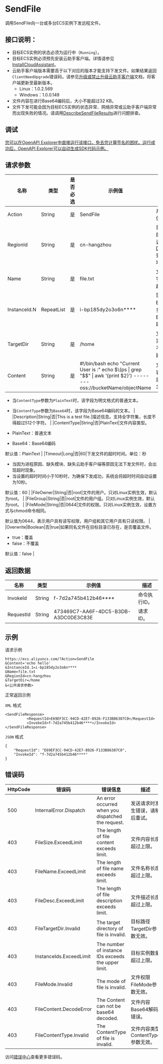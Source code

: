 # SendFile

调用SendFile向一台或多台ECS实例下发远程文件。

## 接口说明：

-   目标ECS实例的状态必须为运行中（`Running`）。
-   目标ECS实例必须预先安装云助手客户端。详情请参见[InstallCloudAssistant](~~85916~~)。
-   云助手客户端版本需要高于以下对应的版本才能支持下发文件。如果结果返回`ClientNeedUpgrade`错误码，请参见[升级或禁止升级云助手客户端](~~134383~~)文档，将客户端更新至最新版本。
    -   Linux：1.0.2.569
    -   Windows：1.0.0.149
-   文件内容在进行Base64编码后，大小不能超过32 KB。
-   文件下发可能会因为目标ECS实例的状态异常、网络异常或云助手客户端异常而出现失败的情况。请调用[DescribeSendFileResults](~~~~)进行问题排查。

## 调试

[您可以在OpenAPI Explorer中直接运行该接口，免去您计算签名的困扰。运行成功后，OpenAPI Explorer可以自动生成SDK代码示例。](https://api.aliyun.com/#product=Ecs&api=SendFile&type=RPC&version=2014-05-26)

## 请求参数

|名称|类型|是否必选|示例值|描述|
|--|--|----|---|--|
|Action|String|是|SendFile|系统规定参数。取值：SendFile |
|RegionId|String|是|cn-hangzhou|目标ECS实例所在的地域ID。您可以调用[DescribeRegions](~~25609~~)查看最新的阿里云地域列表。 |
|Name|String|是|file.txt|文件名称。支持全字符集，长度不得超过255个字符。 |
|InstanceId.N|RepeatList|是|i-bp185dy2o3o6n\*\*\*\*|需要执行命令的ECS实例列表。最多能指定50台ECS实例ID。N的取值范围：1~50 |
|TargetDir|String|是|/home|文件下发目标ECS实例中的目录。如不存在则会自动创建。 |
|Content|String|是|\#!/bin/bash echo "Current User is :" echo $\(ps \| grep "$$" \| awk '\{print $2\}'\) -------- oss://bucketName/objectName|文件内容。文件内容在Base64编码后，大小不能超过32 KB。

 -   当`ContentType`参数为`PlainText`时，该字段为明文格式的普通文本。
-   当`ContentType`参数为`Base64`时，该字段为Base64编码的文本。 |
|Description|String|否|This is a test file.|描述信息。支持全字符集，长度不得超过512个字符。 |
|ContentType|String|否|PlainText|文件内容类型。

 -   PlainText：普通文本
-   Base64：Base64编码

 默认值：PlainText |
|Timeout|Long|否|60|下发文件的超时时间。单位：秒

 -   当因为进程原因、缺失模块、缺失云助手客户端等原因无法下发文件时，会出现超时现象。
-   当设置的超时时间小于10秒时，为确保下发成功，系统会将超时时间自动设置为10秒。

 默认值：60 |
|FileOwner|String|否|root|文件的用户。只对Linux实例生效，默认为root。 |
|FileGroup|String|否|root|文件的用户组。只对Linux实例生效，默认为root。 |
|FileMode|String|否|0644|文件的权限。只对Linux实例生效，设置方式与chmod命令相同。

 默认值为0644，表示用户具有读写权限，用户组和其它用户具有只读权限。 |
|Overwrite|Boolean|否|true|如果同名文件在目标目录已存在，是否覆盖文件。

 -   true：覆盖
-   false：不覆盖

 默认值：false |

## 返回数据

|名称|类型|示例值|描述|
|--|--|---|--|
|InvokeId|String|f-7d2a745b412b46\*\*\*\*|命令执行ID。 |
|RequestId|String|473469C7-AA6F-4DC5-B3DB-A3DC0DE3C83E|请求ID。 |

## 示例

请求示例

```
https://ecs.aliyuncs.com/?Action=SendFile
&Content='echo hello'
&InstanceId.1=i-bp185dy2o3o6n****
&Name=file.txt
&RegionId=cn-hangzhou
&TargetDir=/home
&<公共请求参数>
```

正常返回示例

`XML` 格式

```
<SendFileResponse>
          <RequestId>E69EF3CC-94CD-42E7-8926-F133B86387C0</RequestId>
          <InvokeId>f-7d2a745b412b46****</InvokeId>
</SendFileResponse>
```

`JSON` 格式

```
{
    "RequestId": "E69EF3CC-94CD-42E7-8926-F133B86387C0",
    "InvokeId": "f-7d2a745b412b46****"
}
```

## 错误码

|HttpCode|错误码|错误信息|描述|
|--------|---|----|--|
|500|InternalError.Dispatch|An error occurred when you dispatched the request.|发送请求时发生错误，请稍后重试。|
|403|FileSize.ExceedLimit|The length of file content exceeds limit.|文件内容长度超过上限。|
|403|FileName.ExceedLimit|The length of file name exceeds limit.|文件名称长度超过上限。|
|403|FileDesc.ExceedLimit|The length of file description exceeds limit.|文件描述长度超过上限。|
|403|FileTargetDir.Invalid|The target directory of file is invalid.|目标路径TargetDir参数无效。|
|403|InstanceIds.ExceedLimit|The number of instance IDs exceeds the upper limit.|目标实例数量超过上限。|
|403|FileMode.Invalid|The mode of file is invalid.|文件权限FileMode参数无效。|
|403|FileContent.DecodeError|The Content can not be base64 decoded.|文件内容Base64解码错误。|
|403|FileContentType.Invalid|The ContentType of file is invalid.|文件内容类型ContentType参数无效。|

访问[错误中心](https://error-center.aliyun.com/status/product/Ecs)查看更多错误码。

